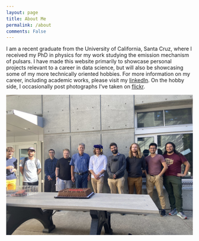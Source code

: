 ```yaml
---
layout: page
title: About Me
permalink: /about
comments: False
---
```


I am a recent graduate from the University of California, Santa Cruz, where I received my PhD in physics for my work studying the emission mechanism of pulsars. I have made this website primarily to showcase personal projects relevant to a career in data science, but will also be showcasing some of my more technically oriented hobbies. For more information on my career, including academic works, please visit my [linkedIn](https://www.linkedin.com/in/limyansky/). On the hobby side, I occasionally post photographs I've taken on [flickr](https://www.flickr.com/photos/193944838@N06/).


![A small celebration after my thesis defense.](/assets/images/Post_Defense.jpg)
